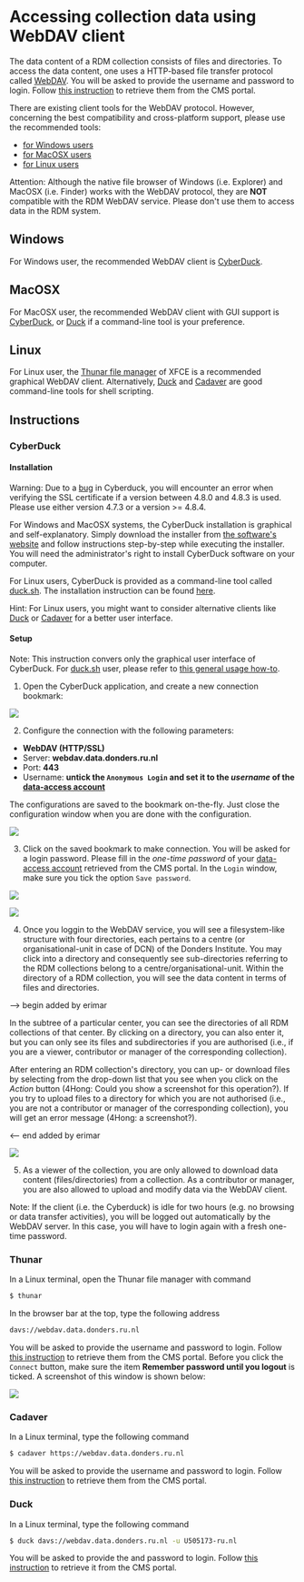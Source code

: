 # Accessing collection data using WebDAV client

The data content of a RDM collection consists of files and directories. To access the data content, one uses a HTTP-based file transfer protocol called [WebDAV](https://en.wikipedia.org/wiki/WebDAV).
You will be asked to provide the username and password to login.  Follow [this instruction](account.md#The_Webdav_Account) to retrieve them from the CMS portal.

There are existing client tools for the WebDAV protocol. However, concerning the best compatibility and cross-platform support, please use the recommended tools:

 - [for Windows users](#Windows)
 - [for MacOSX users](#MacOSX)
 - [for Linux users](#Linux)

Attention: Although the native file browser of Windows (i.e. Explorer) and MacOSX (i.e. Finder) works with the WebDAV protocol, they are __NOT__ compatible with the RDM WebDAV service. Please don't use them to access data in the RDM system.

## Windows

For Windows user, the recommended WebDAV client is [CyberDuck](#CyberDuck). 

## MacOSX

For MacOSX user, the recommended WebDAV client with GUI support is [CyberDuck](#CyberDuck), or [Duck](#Duck) if a command-line tool is your preference.

## Linux

For Linux user, the [Thunar file manager](#Thunar) of XFCE is a recommended graphical WebDAV client.  Alternatively, [Duck](#Duck) and [Cadaver](#Cadaver) are good command-line tools for shell scripting.

## Instructions

### CyberDuck

#### Installation

Warning: Due to a [bug](https://trac.cyberduck.io/ticket/9358) in Cyberduck, you will encounter an error when verifying the SSL certificate if a version between 4.8.0 and 4.8.3 is used.  Please use either version 4.7.3 or a version >= 4.8.4.

For Windows and MacOSX systems, the CyberDuck installation is graphical and self-explanatory. Simply download the installer from [the software's website](https://cyberduck.io) and follow instructions step-by-step while executing the installer. You will need the administrator's right to install CyberDuck software on your computer.

For Linux users, CyberDuck is provided as a command-line tool called [duck.sh](https://duck.sh). The installation instruction can be found [here](https://trac.cyberduck.io/wiki/help/en/howto/cli#Linux).

Hint: For Linux users, you might want to consider alternative clients like [Duck](#Duck) or [Cadaver](#Cadaver) for a better user interface.

#### Setup

Note: This instruction convers only the graphical user interface of CyberDuck. For [duck.sh](https://duck.sh) user, please refer to [this general usage how-to](https://trac.cyberduck.io/wiki/help/en/howto/cli#Usage).

1. Open the CyberDuck application, and create a new connection bookmark:

  ![](screenshots/cyberduck_new_bookmark.png)

2. Configure the connection with the following parameters:

  * __WebDAV (HTTP/SSL)__
  * Server: __webdav.data.donders.ru.nl__
  * Port: __443__
  * Username: __untick the `Anonymous Login` and set it to the _username_ of the [data-access account](data_access_account.md)__
  
  The configurations are saved to the bookmark on-the-fly.  Just close the configuration window when you are done with the configuration.

  ![](screenshots/cyberduck_webdav_config.png)

3. Click on the saved bookmark to make connection.  You will be asked for a login password.  Please fill in the _one-time password_ of your [data-access account](account.md#The_Webdav_Account) retrieved from the CMS portal. In the `Login` window, make sure you tick the option `Save password`.

  ![](screenshots/cyberduck_connect_via_bookmark.png)
  
  ![](screenshots/cyberduck_login_hotp.png)

4. Once you loggin to the WebDAV service, you will see a filesystem-like structure with four directories, each pertains to a centre (or organisational-unit in case of DCN) of the Donders Institute. You may click into a directory and consequently see sub-directories referring to the RDM collections belong to a centre/organisational-unit. Within the directory of a RDM collection, you will see the data content in terms of files and directories.


--> begin added by erimar

In the subtree of a particular center, you can see the directories of all RDM collections of that center. By clicking on a directory, you can also enter it, but you can only see its files and subdirectories if you are authorised (i.e., if you are a viewer, contributor or manager of the corresponding collection). 

After entering an RDM collection's directory, you can up- or download files by selecting from the drop-down list that you see when you click on the _Action_ button (4Hong: Could you show a screenshot for this operation?). If you try to upload files to a directory for which you are not authorised (i.e., you are not a contributor or manager of the corresponding collection), you will get an error message (4Hong: a screenshot?). 

<-- end added by erimar




  ![](screenshots/cyberduck_file_browser.png)

5. As a viewer of the collection, you are only allowed to download data content (files/directories) from a collection.  As a contributor or manager, you are also allowed to upload and modify data via the WebDAV client. 

Note: If the client (i.e. the Cyberduck) is idle for two hours (e.g. no browsing or data transfer activities), you will be logged out automatically by the WebDAV server. In this case, you will have to login again with a fresh one-time password. 

### Thunar

In a Linux terminal, open the Thunar file manager with command

```bash
$ thunar
```

In the browser bar at the top, type the following address

```bash
davs://webdav.data.donders.ru.nl
```

You will be asked to provide the username and password to login.  Follow [this instruction](account.md#The_Webdav_Account) to retrieve them from the CMS portal.  Before you click the `Connect` button, make sure the item __Remember password until you logout__ is ticked.  A screenshot of this window is shown below:

![](screenshots/Thunar_WebDAV_login.png)

### Cadaver

In a Linux terminal, type the following command

```bash
$ cadaver https://webdav.data.donders.ru.nl
```

You will be asked to provide the username and password to login.  Follow [this instruction](account.md#The_Webdav_Account) to retrieve them from the CMS portal.

### Duck

In a Linux terminal, type the following command

```bash
$ duck davs://webdav.data.donders.ru.nl -u U505173-ru.nl
```

You will be asked to provide the and password to login.  Follow [this instruction](./account.md) to retrieve it from the CMS portal.

